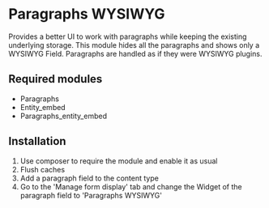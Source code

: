 # Paragraphs WYSIWYG
Provides a better UI to work with paragraphs while keeping the existing underlying
storage.
This module hides all the paragraphs and shows only a WYSIWYG Field.
Paragraphs are handled as if they were WYSIWYG plugins.

## Required modules
- Paragraphs
- Entity_embed
- Paragraphs_entity_embed

## Installation
1) Use composer to require the module and enable it as usual
1) Flush caches
1) Add a paragraph field to the content type 
1) Go to the 'Manage form display' tab and change the Widget of the paragraph 
 field to 'Paragraphs WYSIWYG'
 
 
